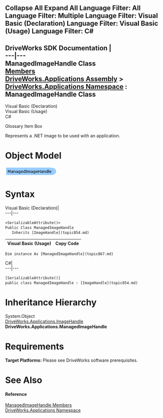 Collapse All Expand All Language Filter: All  Language Filter: Multiple  Language Filter: Visual Basic (Declaration) Language Filter: Visual Basic (Usage) Language Filter: C#  
---  
DriveWorks SDK Documentation  |   
---|---  
ManagedImageHandle Class   
[Members](topic868.md)   
[DriveWorks.Applications Assembly](topic13.md) > [DriveWorks.Applications Namespace](topic16.md) : ManagedImageHandle Class  
---  
  
Visual Basic (Declaration)    
Visual Basic (Usage)    
C# 

Glossary Item Box

Represents a .NET image to be used with an application. 

# Object Model

![](dotnetdiagramimages/image22.png)

# Syntax

Visual Basic (Declaration)|   
---|---  
      
    
    <SerializableAttribute()>
    Public Class ManagedImageHandle 
       Inherits [ImageHandle](topic854.md)  
  
Visual Basic (Usage)| Copy Code  
---|---  
      
    
    Dim instance As [ManagedImageHandle](topic867.md)  
  
C#|   
---|---  
      
    
    [SerializableAttribute()]
    public class ManagedImageHandle : [ImageHandle](topic854.md)   
  
# Inheritance Hierarchy

System.Object  
[DriveWorks.Applications.ImageHandle](topic854.md)  
**DriveWorks.Applications.ManagedImageHandle**  


# Requirements

**Target Platforms:** Please see DriveWorks software prerequisites.

# See Also

#### Reference

[ManagedImageHandle Members](topic868.md)   
[DriveWorks.Applications Namespace](topic16.md)



